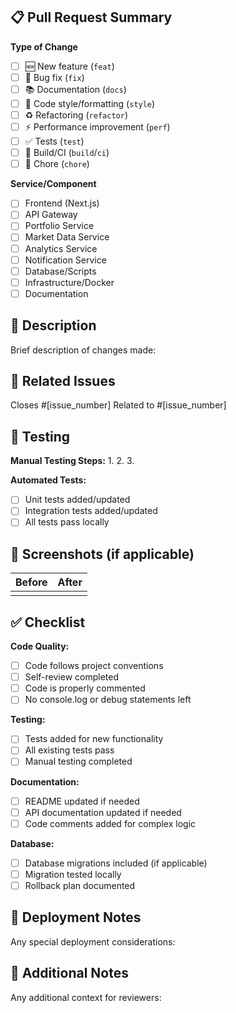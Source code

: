 ## 📋 Pull Request Summary

**Type of Change**
- [ ] 🆕 New feature (`feat`)
- [ ] 🐛 Bug fix (`fix`)
- [ ] 📚 Documentation (`docs`)
- [ ] 🎨 Code style/formatting (`style`)
- [ ] ♻️ Refactoring (`refactor`)
- [ ] ⚡ Performance improvement (`perf`)
- [ ] ✅ Tests (`test`)
- [ ] 🔧 Build/CI (`build`/`ci`)
- [ ] 🧹 Chore (`chore`)

**Service/Component**
- [ ] Frontend (Next.js)
- [ ] API Gateway
- [ ] Portfolio Service
- [ ] Market Data Service
- [ ] Analytics Service
- [ ] Notification Service
- [ ] Database/Scripts
- [ ] Infrastructure/Docker
- [ ] Documentation

## 🎯 Description

Brief description of changes made:

## 🔗 Related Issues

Closes #[issue_number]
Related to #[issue_number]

## 🧪 Testing

**Manual Testing Steps:**
1. 
2. 
3. 

**Automated Tests:**
- [ ] Unit tests added/updated
- [ ] Integration tests added/updated
- [ ] All tests pass locally

## 📸 Screenshots (if applicable)

| Before | After |
|--------|-------|
|        |       |

## ✅ Checklist

**Code Quality:**
- [ ] Code follows project conventions
- [ ] Self-review completed
- [ ] Code is properly commented
- [ ] No console.log or debug statements left

**Testing:**
- [ ] Tests added for new functionality
- [ ] All existing tests pass
- [ ] Manual testing completed

**Documentation:**
- [ ] README updated if needed
- [ ] API documentation updated if needed
- [ ] Code comments added for complex logic

**Database:**
- [ ] Database migrations included (if applicable)
- [ ] Migration tested locally
- [ ] Rollback plan documented

## 🚀 Deployment Notes

Any special deployment considerations:

## 📝 Additional Notes

Any additional context for reviewers: